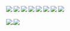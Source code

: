 
![](https://img.shields.io/badge/OS-Linux-informational?style=flat&logo=linux&logoColor=white&color=7c5c87)
![](https://img.shields.io/badge/OS-macOS-informational?style=flat&logo=apple&logoColor=white&color=7c5c87)
![](https://img.shields.io/badge/OS-BSD-informational?style=flat&logo=freebsd&logoColor=white&color=7c5c87)
![](https://img.shields.io/badge/Code-Julia-informational?style=flat&logo=julia&logoColor=white&color=7c5c87)
![](https://img.shields.io/badge/Editor-Emacs-informational?style=flat&logo=gnu-emacs&logoColor=white&color=7c5c87)
![](https://img.shields.io/badge/Editor-Atom-informational?style=flat&logo=atom&logoColor=white&color=7c5c87)
![](https://img.shields.io/badge/Shell-Bash-informational?style=flat&logo=gnu-bash&logoColor=white&color=7c5c87)
![](https://img.shields.io/badge/Shell-tcsh-informational?style=flat&logo=tcsh&logoColor=white&color=7c5c87)

<a href="https://github.com/anuraghazra/github-readme-stats">
  <img align="center" src="https://github-readme-stats.vercel.app/api?username=jakewilliami&show_icons=true&theme=darcula" />
</a>
<a href="https://github.com/anuraghazra/github-readme-stats">
  <img align="center" src="https://github-readme-stats.vercel.app/api/top-langs/?username=jakewilliami&hide=shell&theme=darcula&langs_count=8" />
</a>

